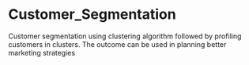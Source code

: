 # Customer_Segmentation
Customer segmentation using clustering algorithm followed by profiling customers in clusters. The outcome can be used in planning better marketing strategies
